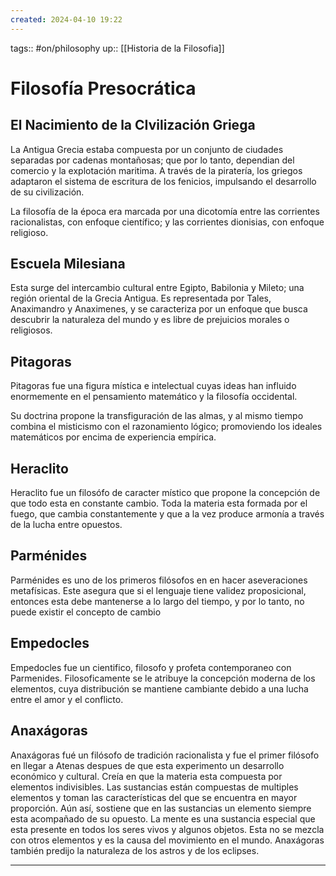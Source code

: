 ```yaml
---
created: 2024-04-10 19:22
---
```

tags:: #on/philosophy 
up:: [[Historia de la Filosofia]]
# Filosofía Presocrática
## El Nacimiento de la CIvilización Griega
La Antigua Grecia estaba compuesta por un conjunto de ciudades separadas por cadenas montañosas; que por lo tanto, dependian del comercio y la explotación maritima. A través de la piratería, los griegos adaptaron el sistema de escritura de los fenicios, impulsando el desarrollo de su civilización.

La filosofía de la época era marcada por una dicotomía entre las corrientes racionalistas, con enfoque científico; y las corrientes dionisias, con enfoque religioso.

## Escuela Milesiana
Esta surge del intercambio cultural entre Egipto, Babilonia y Mileto; una región oriental de la Grecia Antigua. Es representada por Tales, Anaximandro y Anaximenes, y se caracteriza por un enfoque que busca descubrir la naturaleza del mundo y es libre de prejuicios morales o religiosos.

## Pitagoras
Pitagoras fue una figura mística e intelectual cuyas ideas han influido enormemente en el pensamiento matemático y la filosofía occidental. 

Su doctrina propone la transfiguración de las almas, y al mismo tiempo combina el misticismo con el razonamiento lógico; promoviendo los ideales matemáticos por encima de experiencia empírica.

## Heraclito
Heraclito fue un filosófo de caracter místico que propone la concepción de que todo esta en constante cambio. Toda la materia esta formada por el fuego, que cambia constantemente y que a la vez produce armonía a través de la lucha entre opuestos.

## Parménides
Parménides es uno de los primeros filósofos en en hacer aseveraciones metafísicas. Este asegura que si el lenguaje tiene validez proposicional, entonces esta debe mantenerse a lo largo del tiempo, y por lo tanto, no puede existir el concepto de cambio

## Empedocles
Empedocles fue un cientifico, filosofo y profeta contemporaneo con Parmenides. Filosoficamente se le atribuye la concepción moderna de los elementos, cuya distribución se mantiene cambiante debido a una lucha entre el amor y el conflicto.

## Anaxágoras
Anaxágoras fué un filósofo de tradición racionalista y fue el primer filósofo en llegar a Atenas despues de que esta experimento un desarrollo económico y cultural. Creía en que la materia esta compuesta por elementos indivisibles. Las sustancias están compuestas de multiples elementos y toman las características del que se encuentra en mayor proporción. Aún así, sostiene que en las sustancias un elemento siempre esta acompañado de su opuesto. La mente es una sustancia especial que esta presente en todos los seres vivos y algunos objetos. Esta no se mezcla con otros elementos y es la causa del movimiento en el mundo. Anaxágoras también predijo la naturaleza de los astros y de los eclipses.
___
